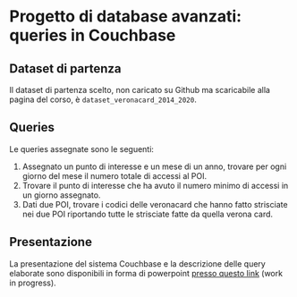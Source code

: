 # Progetto di database avanzati: queries in Couchbase

## Dataset di partenza
Il dataset di partenza scelto, non caricato su Github ma scaricabile alla pagina del corso, è `dataset_veronacard_2014_2020`. 

## Queries
Le queries assegnate sono le seguenti:
1. Assegnato un punto di interesse e un mese di un anno, trovare per ogni giorno del mese il numero totale di accessi al POI.
2. Trovare il punto di interesse che ha avuto il numero minimo di accessi in un giorno assegnato.
3. Dati due  POI, trovare i codici delle veronacard che hanno fatto strisciate nei due POI riportando tutte le strisciate fatte da quella verona card.

## Presentazione
La presentazione del sistema Couchbase e la descrizione delle query elaborate sono disponibili in forma di powerpoint [presso questo link](https://docs.google.com/presentation/d/13i4OFUMbxITrUo_7H_o5OucxsnegwDDTqWBMhDkQ4xA/edit?usp=sharing) (work in progress).

